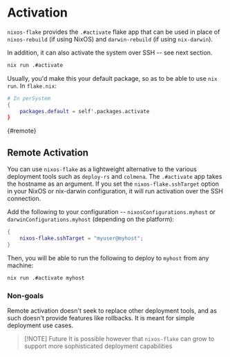 
# Activation

`nixos-flake` provides the `.#activate` flake app that can be used in place of `nixos-rebuild` (if using NixOS) and `darwin-rebuild` (if using `nix-darwin`).

In addition, it can also activate the system over SSH -- see next section.

```sh
nix run .#activate
```

Usually, you'd make this your default package, so as to be able to use `nix run`. In `flake.nix`:

```nix
# In perSystem
{
    packages.default = self'.packages.activate
}
```


{#remote}
## Remote Activation

You can use `nixos-flake` as a lightweight alternative to the various deployment tools such as `deploy-rs` and `colmena`. The `.#activate` app takes the hostname as an argument. If you set the `nixos-flake.sshTarget` option in your NixOS or nix-darwin configuration, it will run activation over the SSH connection.

Add the following to your configuration -- `nixosConfigurations.myhost` or `darwinConfigurations.myhost` (depending on the platform):

```nix
{
    nixos-flake.sshTarget = "myuser@myhost";
}
```

Then, you will be able to run the following to deploy to `myhost` from any machine:

```sh
nix run .#activate myhost
```

### Non-goals

Remote activation doesn't seek to replace other deployment tools, and as such doesn't provide features like rollbacks. It is meant for simple deployment use cases. 

>[!NOTE] Future
> It is possible however that `nixos-flake` can grow to support more sophisticated deployment capabilities